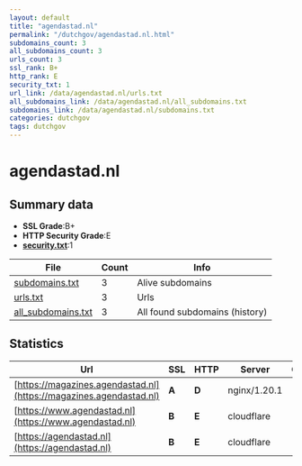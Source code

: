 ```yaml
---
layout: default
title: "agendastad.nl"
permalink: "/dutchgov/agendastad.nl.html"
subdomains_count: 3
all_subdomains_count: 3
urls_count: 3
ssl_rank: B+
http_rank: E
security_txt: 1
url_link: /data/agendastad.nl/urls.txt
all_subdomains_link: /data/agendastad.nl/all_subdomains.txt
subdomains_link: /data/agendastad.nl/subdomains.txt
categories: dutchgov
tags: dutchgov
---
```



# agendastad.nl
## Summary data


 - **SSL Grade**:B+
 - **HTTP Security Grade**:E
 - **[security.txt](https://www.digitaleoverheid.nl/nieuws/standaard-security-txt-nu-verplicht-voor-overheid/)**:1


| File       | Count | Info |
|------------|-------|------|
|[subdomains.txt](/DutchGovScope/data/agendastad.nl/subdomains.txt)|3|Alive subdomains|
|[urls.txt](/DutchGovScope/data/agendastad.nl/urls.txt)|3|Urls|
|[all_subdomains.txt](/DutchGovScope/data/agendastad.nl/all_subdomains.txt)|3|All found subdomains (history)|


## Statistics


| Url | SSL | HTTP | Server | Cookie | HSTS | CORS | CTO | CSP | XFO | XXP | RP |FP| Tech |Title |
|--------|-------|-------|------|------|------|------|------|------|------|------|------|------|------|------|
|[https://magazines.agendastad.nl](https://magazines.agendastad.nl)| **A**| **D**|nginx/1.20.1| | | | | | :white_check_mark: | :white_check_mark: | :white_check_mark: | |Nginx:1.20.1 PHP||
|[https://www.agendastad.nl](https://www.agendastad.nl)| **B**| **E**|cloudflare| | | | | | :white_check_mark: | | :white_check_mark: | |Cloudflare HTTP/3|Just a moment...|
|[https://agendastad.nl](https://agendastad.nl)| **B**| **E**|cloudflare| | | | | | :white_check_mark: | | :white_check_mark: | |Cloudflare HTTP/3|Just a moment...|

